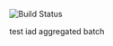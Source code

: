 ![Build Status](https://codebuild.us-west-2.amazonaws.com/badges?uuid=eyJlbmNyeXB0ZWREYXRhIjoicGRTUVYzelpsTzFOak5Hc3c0TGhVRnk2QVZXZXFMSE11VmtpQjZiMEswVHZVVVRJZjd4bHZUWDczWTdOeWIrWkwySWJ4MWJzaEtueXN2Y3lvSWI0SzVBPSIsIml2UGFyYW1ldGVyU3BlYyI6IkRKdTl3RGlQd0R3RnVjamsiLCJtYXRlcmlhbFNldFNlcmlhbCI6MX0%3D&branch=main)

test iad aggregated batch
